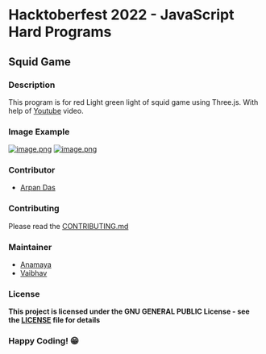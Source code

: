 # Hacktoberfest 2022 - JavaScript Hard Programs

## Squid Game

### Description
This program is for red Light green light of squid game using Three.js. 
With help of [Youtube](https://www.youtube.com/watch?v=4HSxX-EKJjw) video.

### Image Example
[![image.png](https://i.postimg.cc/5yhCSkwL/image.png)](https://postimg.cc/zHkvJ72G)
[![image.png](https://i.postimg.cc/wTh8zfwr/image.png)](https://postimg.cc/2V8XFwRd)


### Contributor

- [Arpan Das](https://github.com/adasarpan404)



### Contributing
Please read the [CONTRIBUTING.md](../../CONTRIBUTING.md)

### Maintainer
- [Anamaya](https://www.linkedin.com/in/anamaya1729/)
- [Vaibhav](https://https://www.linkedin.com/in/vaibhava17/)

### License
**This project is licensed under the GNU GENERAL PUBLIC License - see the [LICENSE](../LICENSE) file for details**

### Happy Coding! 😁